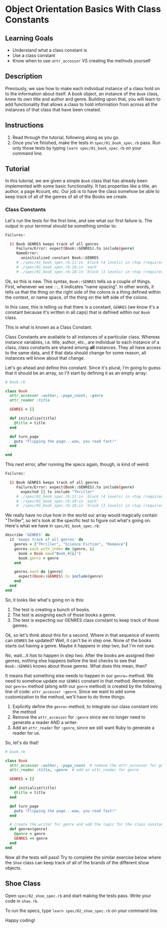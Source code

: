 # Object Orientation Basics With Class Constants

## Learning Goals

- Understand what a class constant is
- Use a class constant
- Know when to use `attr_accessor` VS creating the methods yourself

## Description

Previously, we saw how to make each individual instance of a class hold on to
the information about itself. A book object, an instance of the `Book` class,
knew its own title and author and genre. Building upon that, you will learn to
add functionality that allows a class to hold information from across all the
instances of that class that have been created.

## Instructions

1. Read through the tutorial, following along as you go.
2. Once you've finished, make the tests in `spec/01_book_spec.rb` pass. Run only
   those tests by typing `learn spec/01_book_spec.rb` on your command line.

## Tutorial

In this tutorial, we are given a simple `Book` class that has already been
implemented with some basic functionality. It has properties like a title, an
author, a page ¥count, etc. Our job is to have the class somehow be able to keep
track of all of the genres of all of the Books we create.

### Class Constants

Let's run the tests for the first time, and see what our first failure is. The
output in your terminal should be something similar to:

```bash
Failures:

  1) Book GENRES keeps track of all genres
     Failure/Error: expect(Book::GENRES).to include(genre)
     NameError:
       uninitialized constant Book::GENRES
     # ./spec/01_book_spec.rb:11:in `block (4 levels) in <top (required)>'
     # ./spec/01_book_spec.rb:10:in `each'
     # ./spec/01_book_spec.rb:10:in `block (3 levels) in <top (required)>'
```

Ok, so this is new. This syntax, `Book::GENRES` tells us a couple of things.
First, whenever we see `::`, it indicates "name spacing". In other words, it
tells us that the thing on the right side of the colons is a thing defined
within the context, or name space, of the thing on the left side of the colons.

In this case, this is telling us that there is a constant, `GENRES` (we know
it's a constant because it's written in all caps) that is defined within our
`Book` class.

This is what is known as a Class Constant.

Class Constants are available to all instances of a particular class. Whereas
instance variables, i.e. title, author, etc., are individual to each instance of
a class, class constants are shared among **all** instances. They all have
access to the same data, and if that data should change for some reason, all
instances will know about that change.

Let's go ahead and define this constant. Since it's plural, I'm going to guess
that it should be an array, so I'll start by defining it as an empty array:

```ruby
# book.rb

class Book
  attr_accessor :author, :page_count, :genre
  attr_reader :title

  GENRES = []

  def initialize(title)
    @title = title
  end

  def turn_page
    puts "Flipping the page...wow, you read fast!"
  end

end
```

This next error, after running the specs again, though, is kind of weird:

```bash
Failures:

  1) Book GENRES keeps track of all genres
     Failure/Error: expect(Book::GENRES).to include(genre)
       expected [] to include "Thriller"
     # ./spec/01_book_spec.rb:11:in `block (4 levels) in <top (required)>'
     # ./spec/01_book_spec.rb:10:in `each'
     # ./spec/01_book_spec.rb:10:in `block (3 levels) in <top (required)>'
```

We really have no clue how in the world our array would magically contain
"Thriller", so let's look at the specific test to figure out what's going on.
Here's what we have in `spec/01_book_spec.rb`:

```ruby
describe 'GENRES' do
  it 'keeps track of all genres' do
    genres = ["Thriller", "Science Fiction", "Romance"]
    genres.each_with_index do |genre, i|
      book = Book.new("Book_#{i}")
      book.genre = genre
    end

    genres.each do |genre|
      expect(Book::GENRES).to include(genre)
    end
  end
end
```

So, it looks like what's going on is this:

1. The test is creating a bunch of books.
2. The test is assigning each of those books a genre.
3. The test is expecting our GENRES class constant to keep track of those genres.

Ok, so let's think about this for a second. Where in that sequence of events can
`GENRES` be updated? Well, it can't be in step one. None of the books starts out
having a genre. Maybe it happens in step two, but I'm not sure.

No, wait...it _has_ to happen in step two. After the books are assigned their
genres, nothing else happens before the test checks to see that `Book::GENRES`
knows about those genres. What does this mean, then?

It means that something else needs to happen in our `genre=` method. We need to
somehow update our `GENRES` constant in that method. Remember, our `genre=`
method (along with our `genre` method) is created by the following line of code:
`attr_accessor :genre`. Since we want to add some customization to the method,
we'll have to do three things:

1. Explicitly define the `genre=` method, to integrate our class constant into
   the method
2. Remove the `attr_accessor` for `:genre` since we no longer need to generate a
   reader AND a writer.
3. Add an `attr_reader` for `:genre`, since we still want Ruby to generate a
   reader for us.

So, let's do that!

```ruby
# book.rb

class Book
  attr_accessor :author, :page_count  # remove the attr_accessor for genre
  attr_reader :title, :genre  # add an attr_reader for genre

  GENRES = []

  def initialize(title)
    @title = title
  end

  def turn_page
    puts "Flipping the page...wow, you read fast!"
  end

  # create the writer for genre and add the logic for the class constant
  def genre=(genre)
    @genre = genre
    GENRES << genre
  end
end
```

Now all the tests will pass! Try to complete the similar exercise below where
the `Shoe` class can keep track of all of the brands of the different show
objects.

## Shoe Class

Open `spec/02_shoe_spec.rb` and start making the tests pass. Write your code in
`shoe.rb`.

To run the specs, type `learn spec/02_shoe_spec.rb` on your command line.

Happy coding!

